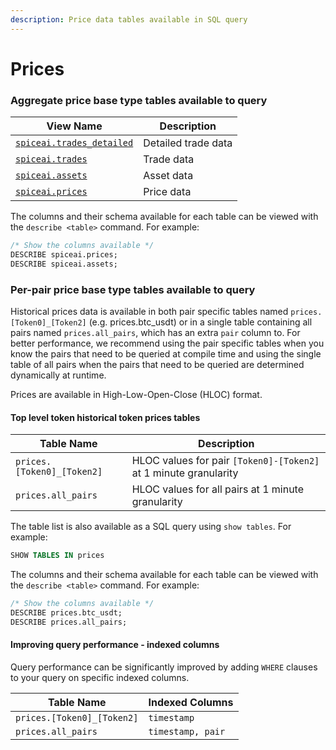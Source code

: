 ```yaml
---
description: Price data tables available in SQL query
---
```


# Prices

### Aggregate price base type tables available to query

| View Name                                          | Description                                      |
| -------------------------------------------------- | ------------------------------------------------ |
| [`spiceai.trades_detailed`](trades\_detailed.md)    | Detailed trade data                              |
| [`spiceai.trades`](trades.md)                      | Trade data                                       |
| [`spiceai.assets`](assets.md)                      | Asset data                                       |
| [`spiceai.prices`](prices.md)                      | Price data                                       |

The columns and their schema available for each table can be viewed with the `describe <table>` command. For example:

```sql
/* Show the columns available */
DESCRIBE spiceai.prices;
DESCRIBE spiceai.assets;
```

### Per-pair price base type tables available to query
Historical prices data is available in both pair specific tables named `prices.[Token0]_[Token2]` (e.g. prices.btc\_usdt) or in a single table containing all pairs named `prices.all_pairs`, which has an extra `pair` column to. For better performance, we recommend using the pair specific tables when you know the pairs that need to be queried at compile time and using the single table of all pairs when the pairs that need to be queried are determined dynamically at runtime.

Prices are available in High-Low-Open-Close (HLOC) format.

#### Top level token historical token prices tables

| Table Name                 | Description                                                      |
| -------------------------- | ---------------------------------------------------------------- |
| `prices.[Token0]_[Token2]` | HLOC values for pair `[Token0]-[Token2]` at 1 minute granularity |
| `prices.all_pairs`         | HLOC values for all pairs at 1 minute granularity                |

The table list is also available as a SQL query using `show tables`. For example:

```sql
SHOW TABLES IN prices
```

The columns and their schema available for each table can be viewed with the `describe <table>` command. For example:

```sql
/* Show the columns available */
DESCRIBE prices.btc_usdt;
DESCRIBE prices.all_pairs;
```

#### Improving query performance - indexed columns

Query performance can be significantly improved by adding `WHERE` clauses to your query on specific indexed columns.

| Table Name                 | Indexed Columns   |
| -------------------------- | ----------------- |
| `prices.[Token0]_[Token2]` | `timestamp`       |
| `prices.all_pairs`         | `timestamp, pair` |
